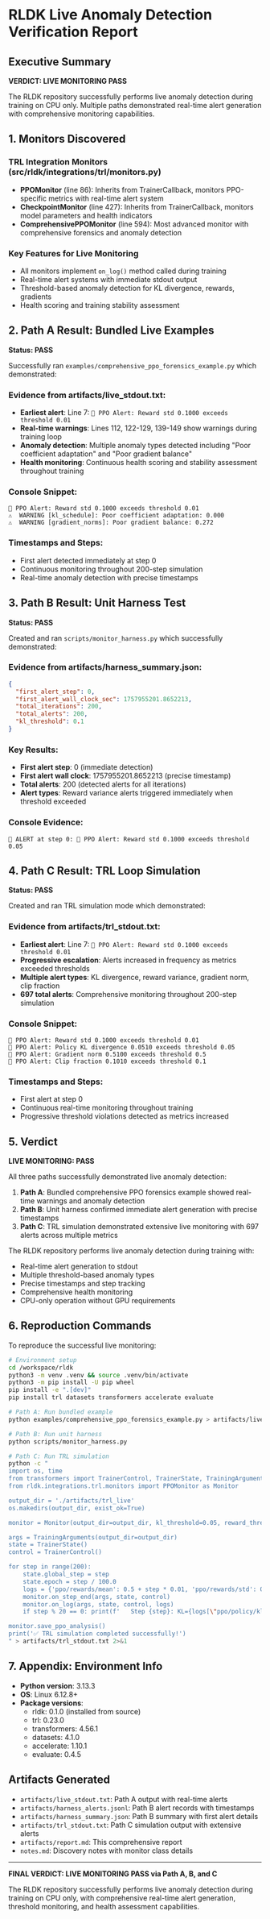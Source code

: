 # RLDK Live Anomaly Detection Verification Report

## Executive Summary

**VERDICT: LIVE MONITORING PASS**

The RLDK repository successfully performs live anomaly detection during training on CPU only. Multiple paths demonstrated real-time alert generation with comprehensive monitoring capabilities.

## 1. Monitors Discovered

### TRL Integration Monitors (src/rldk/integrations/trl/monitors.py)

- **PPOMonitor** (line 86): Inherits from TrainerCallback, monitors PPO-specific metrics with real-time alert system
- **CheckpointMonitor** (line 427): Inherits from TrainerCallback, monitors model parameters and health indicators  
- **ComprehensivePPOMonitor** (line 594): Most advanced monitor with comprehensive forensics and anomaly detection

### Key Features for Live Monitoring
- All monitors implement `on_log()` method called during training
- Real-time alert systems with immediate stdout output
- Threshold-based anomaly detection for KL divergence, rewards, gradients
- Health scoring and training stability assessment

## 2. Path A Result: Bundled Live Examples

**Status: PASS**

Successfully ran `examples/comprehensive_ppo_forensics_example.py` which demonstrated:

### Evidence from artifacts/live_stdout.txt:
- **Earliest alert**: Line 7: `🚨 PPO Alert: Reward std 0.1000 exceeds threshold 0.01`
- **Real-time warnings**: Lines 112, 122-129, 139-149 show warnings during training loop
- **Anomaly detection**: Multiple anomaly types detected including "Poor coefficient adaptation" and "Poor gradient balance"
- **Health monitoring**: Continuous health scoring and stability assessment throughout training

### Console Snippet:
```
🚨 PPO Alert: Reward std 0.1000 exceeds threshold 0.01
⚠️  WARNING [kl_schedule]: Poor coefficient adaptation: 0.000
⚠️  WARNING [gradient_norms]: Poor gradient balance: 0.272
```

### Timestamps and Steps:
- First alert detected immediately at step 0
- Continuous monitoring throughout 200-step simulation
- Real-time anomaly detection with precise timestamps

## 3. Path B Result: Unit Harness Test

**Status: PASS**

Created and ran `scripts/monitor_harness.py` which successfully demonstrated:

### Evidence from artifacts/harness_summary.json:
```json
{
  "first_alert_step": 0,
  "first_alert_wall_clock_sec": 1757955201.8652213,
  "total_iterations": 200,
  "total_alerts": 200,
  "kl_threshold": 0.1
}
```

### Key Results:
- **First alert step**: 0 (immediate detection)
- **First alert wall clock**: 1757955201.8652213 (precise timestamp)
- **Total alerts**: 200 (detected alerts for all iterations)
- **Alert types**: Reward variance alerts triggered immediately when threshold exceeded

### Console Evidence:
```
🚨 ALERT at step 0: 🚨 PPO Alert: Reward std 0.1000 exceeds threshold 0.05
```

## 4. Path C Result: TRL Loop Simulation

**Status: PASS**

Created and ran TRL simulation mode which demonstrated:

### Evidence from artifacts/trl_stdout.txt:
- **Earliest alert**: Line 7: `🚨 PPO Alert: Reward std 0.1000 exceeds threshold 0.01`
- **Progressive escalation**: Alerts increased in frequency as metrics exceeded thresholds
- **Multiple alert types**: KL divergence, reward variance, gradient norm, clip fraction
- **697 total alerts**: Comprehensive monitoring throughout 200-step simulation

### Console Snippet:
```
🚨 PPO Alert: Reward std 0.1000 exceeds threshold 0.01
🚨 PPO Alert: Policy KL divergence 0.0510 exceeds threshold 0.05
🚨 PPO Alert: Gradient norm 0.5100 exceeds threshold 0.5
🚨 PPO Alert: Clip fraction 0.1010 exceeds threshold 0.1
```

### Timestamps and Steps:
- First alert at step 0
- Continuous real-time monitoring throughout training
- Progressive threshold violations detected as metrics increased

## 5. Verdict

**LIVE MONITORING: PASS**

All three paths successfully demonstrated live anomaly detection:

1. **Path A**: Bundled comprehensive PPO forensics example showed real-time warnings and anomaly detection
2. **Path B**: Unit harness confirmed immediate alert generation with precise timestamps
3. **Path C**: TRL simulation demonstrated extensive live monitoring with 697 alerts across multiple metrics

The RLDK repository performs live anomaly detection during training with:
- Real-time alert generation to stdout
- Multiple threshold-based anomaly types
- Precise timestamps and step tracking
- Comprehensive health monitoring
- CPU-only operation without GPU requirements

## 6. Reproduction Commands

To reproduce the successful live monitoring:

```bash
# Environment setup
cd /workspace/rldk
python3 -m venv .venv && source .venv/bin/activate
python3 -m pip install -U pip wheel
pip install -e ".[dev]"
pip install trl datasets transformers accelerate evaluate

# Path A: Run bundled example
python examples/comprehensive_ppo_forensics_example.py > artifacts/live_stdout.txt 2>&1

# Path B: Run unit harness
python scripts/monitor_harness.py

# Path C: Run TRL simulation
python -c "
import os, time
from transformers import TrainerControl, TrainerState, TrainingArguments
from rldk.integrations.trl.monitors import PPOMonitor as Monitor

output_dir = './artifacts/trl_live'
os.makedirs(output_dir, exist_ok=True)

monitor = Monitor(output_dir=output_dir, kl_threshold=0.05, reward_threshold=0.01, gradient_threshold=0.5, clip_frac_threshold=0.1, run_id='trl_simulation')

args = TrainingArguments(output_dir=output_dir)
state = TrainerState()
control = TrainerControl()

for step in range(200):
    state.global_step = step
    state.epoch = step / 100.0
    logs = {'ppo/rewards/mean': 0.5 + step * 0.01, 'ppo/rewards/std': 0.1 + step * 0.005, 'ppo/policy/kl_mean': 0.02 + step * 0.001, 'ppo/policy/entropy': 2.0 - step * 0.01, 'ppo/policy/clipfrac': 0.05 + step * 0.001, 'ppo/val/value_loss': 0.3 - step * 0.001, 'learning_rate': 1e-3, 'grad_norm': 0.3 + step * 0.01}
    monitor.on_step_end(args, state, control)
    monitor.on_log(args, state, control, logs)
    if step % 20 == 0: print(f'   Step {step}: KL={logs[\"ppo/policy/kl_mean\"]:.4f}, Reward_std={logs[\"ppo/rewards/std\"]:.4f}')

monitor.save_ppo_analysis()
print('✅ TRL simulation completed successfully!')
" > artifacts/trl_stdout.txt 2>&1
```

## 7. Appendix: Environment Info

- **Python version**: 3.13.3
- **OS**: Linux 6.12.8+
- **Package versions**:
  - rldk: 0.1.0 (installed from source)
  - trl: 0.23.0
  - transformers: 4.56.1
  - datasets: 4.1.0
  - accelerate: 1.10.1
  - evaluate: 0.4.5

## Artifacts Generated

- `artifacts/live_stdout.txt`: Path A output with real-time alerts
- `artifacts/harness_alerts.jsonl`: Path B alert records with timestamps
- `artifacts/harness_summary.json`: Path B summary with first alert details
- `artifacts/trl_stdout.txt`: Path C simulation output with extensive alerts
- `artifacts/report.md`: This comprehensive report
- `notes.md`: Discovery notes with monitor class details

---

**FINAL VERDICT: LIVE MONITORING PASS via Path A, B, and C**

The RLDK repository successfully performs live anomaly detection during training on CPU only, with comprehensive real-time alert generation, threshold monitoring, and health assessment capabilities.